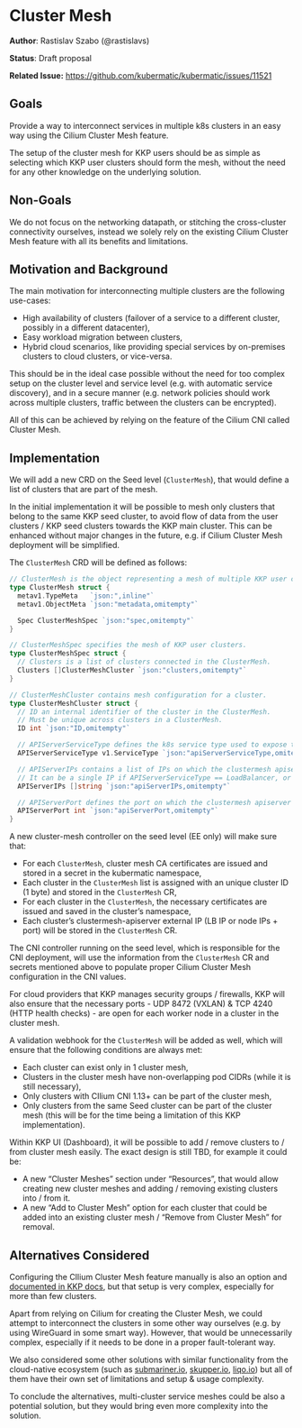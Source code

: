 # Cluster Mesh

**Author**: Rastislav Szabo (@rastislavs)

**Status**: Draft proposal

**Related Issue:** https://github.com/kubermatic/kubermatic/issues/11521

## Goals
Provide a way to interconnect services in multiple k8s clusters in an easy way using the Cilium Cluster Mesh feature.

The setup of the cluster mesh for KKP users should be as simple as selecting which KKP user clusters should form the mesh, without the need for any other knowledge on the underlying solution.

## Non-Goals
We do not focus on the networking datapath, or stitching the cross-cluster connectivity ourselves, instead we solely rely on the existing Cilium Cluster Mesh feature with all its benefits and limitations.

## Motivation and Background

The main motivation for interconnecting multiple clusters are the following use-cases:

- High availability of clusters (failover of a service to a different cluster, possibly in a different datacenter),
- Easy workload migration between clusters,
- Hybrid cloud scenarios, like providing special services by on-premises clusters to cloud clusters, or vice-versa.

This should be in the ideal case possible without the need for too complex setup on the cluster level and service level (e.g. with automatic service discovery), and in a secure manner (e.g. network policies should work across multiple clusters, traffic between the clusters can be encrypted).

All of this can be achieved by relying on the feature of the Cilium CNI called Cluster Mesh.

## Implementation

We will add a new CRD on the Seed level (`ClusterMesh`), that would define a list of clusters that are part of the mesh.

In the initial implementation it will be possible to mesh only clusters that belong to the same KKP seed cluster, to avoid flow of data from the user clusters / KKP seed clusters towards the KKP main cluster. This can be enhanced without major changes in the future, e.g. if Cilium Cluster Mesh deployment will be simplified.

The `ClusterMesh` CRD will be defined as follows:

```go
// ClusterMesh is the object representing a mesh of multiple KKP user clusters.
type ClusterMesh struct {
  metav1.TypeMeta   `json:",inline"`
  metav1.ObjectMeta `json:"metadata,omitempty"`

  Spec ClusterMeshSpec `json:"spec,omitempty"`
}

// ClusterMeshSpec specifies the mesh of KKP user clusters.
type ClusterMeshSpec struct {
  // Clusters is a list of clusters connected in the ClusterMesh.
  Clusters []ClusterMeshCluster `json:"clusters,omitempty"`
}

// ClusterMeshCluster contains mesh configuration for a cluster.
type ClusterMeshCluster struct {
  // ID an internal identifier of the cluster in the ClusterMesh.
  // Must be unique across clusters in a ClusterMesh.
  ID int `json:"ID,omitempty"`

  // APIServerServiceType defines the k8s service type used to expose the clustermesh apiserver the other clusters.
  APIServerServiceType v1.ServiceType `json:"apiServerServiceType,omitempty"`

  // APIServerIPs contains a list of IPs on which the clustermesh apiserver of this cluster is exposed to the other clusters.
  // It can be a single IP if APIServerServiceType == LoadBalancer, or multiple IPs if APIServerServiceType == NodePort.
  APIServerIPs []string `json:"apiServerIPs,omitempty"`

  // APIServerPort defines the port on which the clustermesh apiserver of this cluster is exposed to the other clusters.
  APIServerPort int `json:"apiServerPort,omitempty"`
}
```

A new cluster-mesh controller on the seed level  (EE only) will make sure that:

- For each `ClusterMesh`, cluster mesh CA certificates are issued and stored in a secret in the kubermatic namespace,
- Each cluster in the `ClusterMesh` list is assigned with an unique cluster ID (1 byte) and stored in the `ClusterMesh` CR,
- For each cluster in the `ClusterMesh`, the necessary certificates are issued and saved in the cluster’s namespace,
- Each cluster’s clustermesh-apiserver external IP (LB IP or node IPs + port) will be stored in the `ClusterMesh` CR.

The CNI controller running on the seed level, which is responsible for the CNI deployment, will use the information from the `ClusterMesh` CR and secrets mentioned above to populate proper Cilium Cluster Mesh configuration in the CNI values.

For cloud providers that KKP manages security groups / firewalls, KKP will also ensure that the necessary ports - UDP 8472 (VXLAN) & TCP 4240 (HTTP health checks) - are open for each worker node in a cluster in the cluster mesh.

A validation webhook for the `ClusterMesh` will be added as well, which will ensure that the following conditions are always met:

- Each cluster can exist only in 1 cluster mesh,
- Clusters in the cluster mesh have non-overlapping pod CIDRs (while it is still necessary),
- Only clusters with CIlium CNI 1.13+ can be part of the cluster mesh,
- Only clusters from the same Seed cluster can be part of the cluster mesh (this will be for the time being a limitation of this KKP implementation).

Within KKP UI (Dashboard), it will be possible to add / remove clusters to / from cluster mesh easily. The exact design is still TBD, for example it could be:

- A new “Cluster Meshes” section under “Resources”, that would allow creating new cluster meshes and adding / removing existing clusters into / from it.
- A new “Add to Cluster Mesh” option for each cluster that could be added into an existing cluster mesh / “Remove from Cluster Mesh” for removal. 

## Alternatives Considered

Configuring the CIlium Cluster Mesh feature manually is also an option and [documented in KKP docs](https://docs.kubermatic.com/kubermatic/v2.22/tutorials-howtos/networking/cilium-cluster-mesh/), but that setup is very complex, especially for more than few clusters.

Apart from relying on Cilium for creating the Cluster Mesh, we could attempt to interconnect the clusters in some other way ourselves (e.g. by using WireGuard in some smart way). However, that would be unnecessarily complex, especially if it needs to be done in a proper fault-tolerant way.

We also considered some other solutions with similar functionality from the cloud-native ecosystem (such as [submariner.io](submariner.io), [skupper.io](skupper.io), [liqo.io](liqo.io)) but all of them have their own set of limitations and setup & usage complexity.

To conclude the alternatives, multi-cluster service meshes could be also a potential solution, but they would bring even more complexity into the solution.
